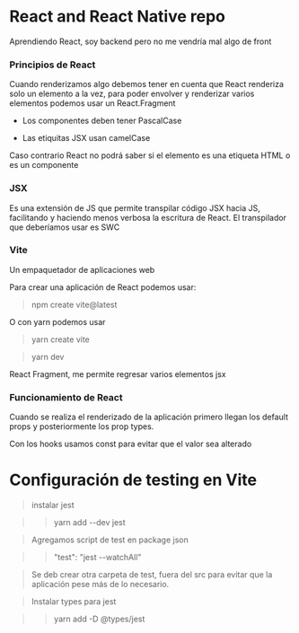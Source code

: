 # React and React Native repo
Aprendiendo React, soy backend pero no me vendría mal algo de front


### Principios de React

Cuando  renderizamos algo debemos tener en cuenta que React renderiza solo un elemento a la vez,
para poder envolver y renderizar varios elementos podemos usar un React.Fragment

- Los componentes deben tener PascalCase

- Las etiquitas JSX usan camelCase

Caso contrario React no podrá saber si el elemento es una etiqueta HTML o es un componente

### JSX

Es una extensión de JS que permite transpilar código JSX hacia JS, facilitando y haciendo menos
verbosa la escritura de React. El transpilador que deberíamos usar es SWC

### Vite

Un empaquetador de aplicaciones web

Para crear una aplicación de React podemos usar:

> npm create vite@latest

O con yarn podemos usar

> yarn create vite

> yarn dev

React Fragment, me permite regresar varios elementos jsx

### Funcionamiento de React

Cuando se realiza el renderizado de la aplicación primero llegan los default props y posteriormente los 
prop types.

Con los hooks usamos const para evitar que el valor sea alterado

# Configuración de testing en Vite

> instalar jest

>> yarn add --dev jest

> Agregamos script de test en package json

>> "test": "jest --watchAll" 

> Se deb crear otra carpeta de test, fuera del src para evitar que la aplicación pese más de lo  necesario.

> Instalar types para jest

>> yarn add -D @types/jest


